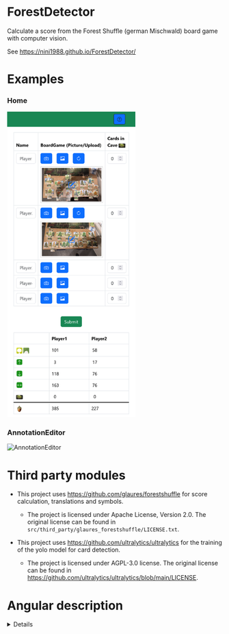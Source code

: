 # ForestDetector
Calculate a score from the Forest Shuffle (german Mischwald) board game with computer vision.

See https://nini1988.github.io/ForestDetector/

# Examples
### Home
<img src="images/Home.png" width="300">

### AnnotationEditor
![AnnotationEditor](images/AnnotationEditor.png)

# Third party modules
- This project uses https://github.com/glaures/forestshuffle for score calculation, translations and symbols.
  - The project is licensed under Apache License, Version 2.0. The original license can be found in `src/third_party/glaures_forestshuffle/LICENSE.txt`.

- This project uses https://github.com/ultralytics/ultralytics for the training of the yolo model for card detection.
  -  The project is licensed under AGPL-3.0 license. The original license can be found in https://github.com/ultralytics/ultralytics/blob/main/LICENSE.

# Angular description
<details>
  <summary>Details</summary>
  
## Development server

This project was generated using [Angular CLI](https://github.com/angular/angular-cli) version 19.1.2.

To start a local development server, run:

```bash
ng serve
```

Once the server is running, open your browser and navigate to `http://localhost:4200/`. The application will automatically reload whenever you modify any of the source files.

## Code scaffolding

Angular CLI includes powerful code scaffolding tools. To generate a new component, run:

```bash
ng generate component component-name
```

For a complete list of available schematics (such as `components`, `directives`, or `pipes`), run:

```bash
ng generate --help
```

## Building

To build the project run:

```bash
ng build
```

This will compile your project and store the build artifacts in the `dist/` directory. By default, the production build optimizes your application for performance and speed.

## Running unit tests

To execute unit tests with the [Karma](https://karma-runner.github.io) test runner, use the following command:

```bash
ng test
```

## Running end-to-end tests

For end-to-end (e2e) testing, run:

```bash
ng e2e
```

Angular CLI does not come with an end-to-end testing framework by default. You can choose one that suits your needs.

## Additional Resources

For more information on using the Angular CLI, including detailed command references, visit the [Angular CLI Overview and Command Reference](https://angular.dev/tools/cli) page.

</details>
